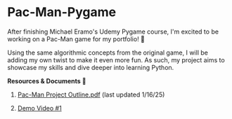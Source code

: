# Pac-Man-Pygame 
After finishing Michael Eramo's Udemy Pygame course, I'm excited to be working on a Pac-Man game for my portfolio! 👻

Using the same algorithmic concepts from the original game, I will be adding my own twist to make it even more fun. As such, my project aims to showcase my skills and dive deeper into learning Python. 

**Resources & Documents 📜**
1. [Pac-Man Project Outline.pdf](https://drive.google.com/file/d/1bK_YRihBvuslclDBuYi4oII7cgrC3WnZ/view?usp=sharing) (last updated 1/16/25)

2. [Demo Video #1](https://drive.google.com/file/d/1HhnCuW7Vb10CjlYAOaTl-eli2sP7hS7H/view?usp=sharing)
